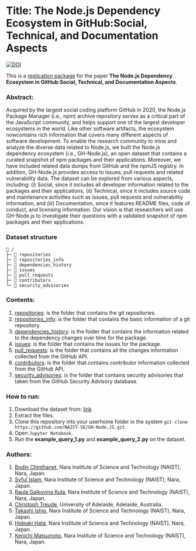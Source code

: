 # Title: The Node.js Dependency Ecosystem in GitHub:Social, Technical, and Documentation Aspects
[![DOI](https://zenodo.org/badge/DOI/10.5281/zenodo.3986016.svg)](https://doi.org/10.5281/zenodo.3986016)

This is a [replication package](https://github.com/NAIST-SE/GH-Node.JS.git) for the paper **The Node.js Dependency Ecosystem in GitHub:Social, Technical, and Documentation Aspects**.

### Abstract: 
Acquired   by   the   largest   social   coding   platform GitHub in 2020, the Node.js Package Manager (i.e., npm) archive repository serves as a critical part of the JavaScript community, and  helps  support  one  of  the  largest  developer  ecosystems  in the  world.  Like  other  software  artifacts,  the  ecosystem  nowcontains  rich  information  that  covers  many  different  aspects of  software  development.  To  enable  the  research  community to  mine  and  analyze  the  diverse  data  related  to  Node.js,  we built  the  Node.js  dependency  ecosystem  (i.e.,  GH-Node.js),  an open  dataset  that  contains  a  curated  snapshot  of  npm  packages and their applications. Moreover, we have included related data dumps  from  GitHub  and  the  npmJS  registry.  In  addition,  GH-Node.js   provides   access   to   issues,   pull   requests   and   related vulnerability  data.  The  dataset  can  be  explored  from  various aspects,   including:   (i) Social,   since   it   includes   all   developer information  related  to  the  packages  and  their  applications,  (ii) Technical, since it includes source code and maintenance activities such  as  issues,  pull  requests  and  vulnerability  information,  and (iii) Documentation,  since  it  features  README  files,  code  of conduct, and licensing information. Our vision is that researchers will use GH-Node.js to investigate their questions with a validated snapshot  of  npm  packages  and  their  applications.

### Dataset structure

```
📁 /
├─ 📁 repositories 
├─ 📁 repositories_info
├─ 📁 dependencies_history
├─ 📁 issues
├─ 📁 pull_requests
├─ 📁 contributors
└─ 📁 security_advisories
```

### Contents:
  1. [repositories](https://tinyurl.com/yynovv2w): is the folder that contains the git repositories.
  2. [repositories_info](https://tinyurl.com/yy2jf64y): is the folder that contains the basic information of a git repository. 
  3. [dependencies_history](https://tinyurl.com/y5pf2xr6): is the folder that contains the information related to the dependency changes over time for the package.
  4. [issues](https://tinyurl.com/y2s3ok3w): is the folder that contains the issues for the package.
  5. [pull_requests](https://tinyurl.com/y4wwdsv4): is the folder that contains all the changes information collected from the GitHub API.
  6. [contributors](https://tinyurl.com/y5za6ols): is the folder that contains contributor information collected from the GitHub API.
  7. [security_advisories](https://tinyurl.com/y3h3uy6k): is the folder that contains security advisories that taken from the GitHub Security Advisory database.
  
 ### How to run:
  1. Download the dataset from: [link]( https://zenodo.org/record/3986016)
  2. Extract the files.
  3. Clone this repository into your userhome folder in the system
  ```git clone https://github.com/NAIST-SE/GH-Node.JS.git```
  3. Open `Jupyter Notebook`.
  4. Run the **example_query_1.py** and **example_query_2.py** on the dataset.


### Authors:
  1. [Bodin Chinthanet](https://bchinthanet.com/), Nara Institute of Science and Technology (NAIST), Nara, Japan.
  2. [Syful Islam](https://syful-is.github.io/), Nara Institute of Science and Technology (NAIST), Nara, Japan.
  3. [Raula Gaikovina Kula](https://naist-se.github.io/contents.html#members), Nara Institute of Science and Technology (NAIST), Nara, Japan.
  4. [Christoph Treude](http://ctreude.ca/), University of Adelaide, Adelaide, Australia.
  5. [Takashi Ishio](https://takashi-ishio.github.io/), Nara Institute of Science and Technology (NAIST), Nara, Japan.
  6. [Hideaki Hata](https://hideakihata.github.io/), Nara Institute of Science and Technology (NAIST), Nara, Japan.
  7. [Kenichi Matsumoto](http://isw3.naist.jp/Contents/Research/cs-05-en.html), Nara Institute of Science and Technology (NAIST), Nara, Japan.
